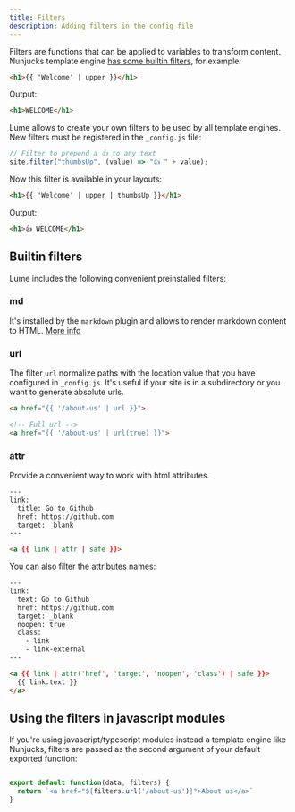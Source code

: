 ```yaml
---
title: Filters
description: Adding filters in the config file
---
```


Filters are functions that can be applied to variables to transform content. Nunjucks template engine [has some builtin filters](https://mozilla.github.io/nunjucks/templating.html#builtin-filters), for example:

```html
<h1>{{ 'Welcome' | upper }}</h1>
```

Output:

```html
<h1>WELCOME</h1>
```

Lume allows to create your own filters to be used by all template engines. New filters must be registered in the `_config.js` file:

```js
// Filter to prepend a 👍 to any text
site.filter("thumbsUp", (value) => "👍 " + value);
```

Now this filter is available in your layouts:

```html
<h1>{{ 'Welcome' | upper | thumbsUp }}</h1>
```

Output:

```html
<h1>👍 WELCOME</h1>
```

## Builtin filters

Lume includes the following convenient preinstalled filters:

### md

It's installed by the `markdown` plugin and allows to render markdown content to HTML. [More info](plugins/markdown)

### url

The filter `url` normalize paths with the location value that you have configured in `_config.js`. It's useful if your site is in a subdirectory or you want to generate absolute urls.

```html
<a href="{{ '/about-us' | url }}">

<!-- Full url -->
<a href="{{ '/about-us' | url(true) }}">
```

### attr

Provide a convenient way to work with html attributes.

```html
---
link:
  title: Go to Github
  href: https://github.com
  target: _blank
---

<a {{ link | attr | safe }}>
```

You can also filter the attributes names:

```html
---
link:
  text: Go to Github
  href: https://github.com
  target: _blank
  noopen: true
  class:
    - link
    - link-external
---

<a {{ link | attr('href', 'target', 'noopen', 'class') | safe }}>
  {{ link.text }}
</a>
```

## Using the filters in javascript modules

If you're using javascript/typescript modules instead a template engine like Nunjucks, filters are passed as the second argument of your default exported function:

```js

export default function(data, filters) {
  return `<a href="${filters.url('/about-us')}">About us</a>`
}
```